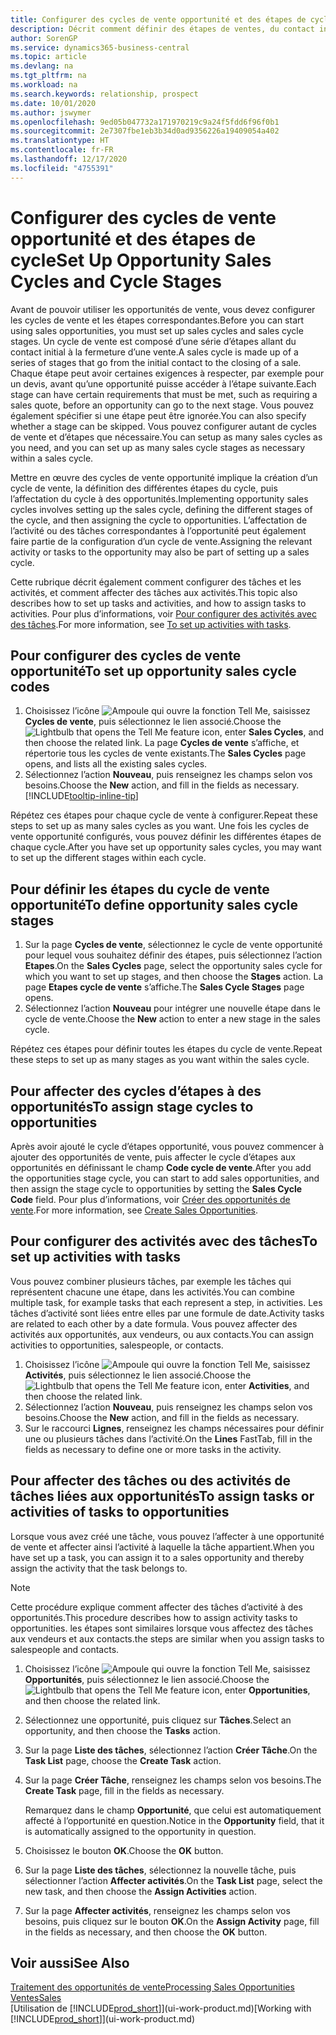 ```yaml
---
title: Configurer des cycles de vente opportunité et des étapes de cycle| Microsoft Docs
description: Décrit comment définir des étapes de ventes, du contact initial à la clôture, créer un cycle de vente et l’affecter aux opportunités dans Business Central.
author: SorenGP
ms.service: dynamics365-business-central
ms.topic: article
ms.devlang: na
ms.tgt_pltfrm: na
ms.workload: na
ms.search.keywords: relationship, prospect
ms.date: 10/01/2020
ms.author: jswymer
ms.openlocfilehash: 9ed05b047732a171970219c9a24f5fdd6f96f0b1
ms.sourcegitcommit: 2e7307fbe1eb3b34d0ad9356226a19409054a402
ms.translationtype: HT
ms.contentlocale: fr-FR
ms.lasthandoff: 12/17/2020
ms.locfileid: "4755391"
---
```

# <a name="set-up-opportunity-sales-cycles-and-cycle-stages"></a><span data-ttu-id="52238-103">Configurer des cycles de vente opportunité et des étapes de cycle</span><span class="sxs-lookup"><span data-stu-id="52238-103">Set Up Opportunity Sales Cycles and Cycle Stages</span></span>
<span data-ttu-id="52238-104">Avant de pouvoir utiliser les opportunités de vente, vous devez configurer les cycles de vente et les étapes correspondantes.</span><span class="sxs-lookup"><span data-stu-id="52238-104">Before you can start using sales opportunities, you must set up sales cycles and sales cycle stages.</span></span> <span data-ttu-id="52238-105">Un cycle de vente est composé d’une série d’étapes allant du contact initial à la fermeture d’une vente.</span><span class="sxs-lookup"><span data-stu-id="52238-105">A sales cycle is made up of a series of stages that go from the initial contact to the closing of a sale.</span></span> <span data-ttu-id="52238-106">Chaque étape peut avoir certaines exigences à respecter, par exemple pour un devis, avant qu’une opportunité puisse accéder à l’étape suivante.</span><span class="sxs-lookup"><span data-stu-id="52238-106">Each stage can have certain requirements that must be met, such as requiring a sales quote, before an opportunity can go to the next stage.</span></span> <span data-ttu-id="52238-107">Vous pouvez également spécifier si une étape peut être ignorée.</span><span class="sxs-lookup"><span data-stu-id="52238-107">You can also specify whether a stage can be skipped.</span></span> <span data-ttu-id="52238-108">Vous pouvez configurer autant de cycles de vente et d’étapes que nécessaire.</span><span class="sxs-lookup"><span data-stu-id="52238-108">You can setup as many sales cycles as you need, and you can set up as many sales cycle stages as necessary within a sales cycle.</span></span>

<span data-ttu-id="52238-109">Mettre en œuvre des cycles de vente opportunité implique la création d’un cycle de vente, la définition des différentes étapes du cycle, puis l’affectation du cycle à des opportunités.</span><span class="sxs-lookup"><span data-stu-id="52238-109">Implementing opportunity sales cycles involves setting up the sales cycle, defining the different stages of the cycle, and then assigning the cycle to opportunities.</span></span> <span data-ttu-id="52238-110">L’affectation de l’activité ou des tâches correspondantes à l’opportunité peut également faire partie de la configuration d’un cycle de vente.</span><span class="sxs-lookup"><span data-stu-id="52238-110">Assigning the relevant activity or tasks to the opportunity may also be part of setting up a sales cycle.</span></span>

<span data-ttu-id="52238-111">Cette rubrique décrit également comment configurer des tâches et les activités, et comment affecter des tâches aux activités.</span><span class="sxs-lookup"><span data-stu-id="52238-111">This topic also describes how to set up tasks and activities, and how to assign tasks to activities.</span></span> <span data-ttu-id="52238-112">Pour plus d’informations, voir [Pour configurer des activités avec des tâches](marketing-how-setup-opportunity-sales-cycles-stages.md#to-set-up-activities-with-tasks).</span><span class="sxs-lookup"><span data-stu-id="52238-112">For more information, see [To set up activities with tasks](marketing-how-setup-opportunity-sales-cycles-stages.md#to-set-up-activities-with-tasks).</span></span>

## <a name="to-set-up-opportunity-sales-cycle-codes"></a><span data-ttu-id="52238-113">Pour configurer des cycles de vente opportunité</span><span class="sxs-lookup"><span data-stu-id="52238-113">To set up opportunity sales cycle codes</span></span>
1. <span data-ttu-id="52238-114">Choisissez l’icône ![Ampoule qui ouvre la fonction Tell Me](media/ui-search/search_small.png "Dites-moi ce que vous voulez faire"), saisissez **Cycles de vente**, puis sélectionnez le lien associé.</span><span class="sxs-lookup"><span data-stu-id="52238-114">Choose the ![Lightbulb that opens the Tell Me feature](media/ui-search/search_small.png "Tell me what you want to do") icon, enter **Sales Cycles**, and then choose the related link.</span></span> <span data-ttu-id="52238-115">La page **Cycles de vente** s’affiche, et répertorie tous les cycles de vente existants.</span><span class="sxs-lookup"><span data-stu-id="52238-115">The **Sales Cycles** page opens, and lists all the existing sales cycles.</span></span>
2. <span data-ttu-id="52238-116">Sélectionnez l’action **Nouveau**, puis renseignez les champs selon vos besoins.</span><span class="sxs-lookup"><span data-stu-id="52238-116">Choose the **New** action, and fill in the fields as necessary.</span></span> [!INCLUDE[tooltip-inline-tip](includes/tooltip-inline-tip_md.md)]

<span data-ttu-id="52238-117">Répétez ces étapes pour chaque cycle de vente à configurer.</span><span class="sxs-lookup"><span data-stu-id="52238-117">Repeat these steps to set up as many sales cycles as you want.</span></span> <span data-ttu-id="52238-118">Une fois les cycles de vente opportunité configurés, vous pouvez définir les différentes étapes de chaque cycle.</span><span class="sxs-lookup"><span data-stu-id="52238-118">After you have set up opportunity sales cycles, you may want to set up the different stages within each cycle.</span></span>

## <a name="to-define-opportunity-sales-cycle-stages"></a><span data-ttu-id="52238-119">Pour définir les étapes du cycle de vente opportunité</span><span class="sxs-lookup"><span data-stu-id="52238-119">To define opportunity sales cycle stages</span></span>
1. <span data-ttu-id="52238-120">Sur la page **Cycles de vente**, sélectionnez le cycle de vente opportunité pour lequel vous souhaitez définir des étapes, puis sélectionnez l’action **Etapes**.</span><span class="sxs-lookup"><span data-stu-id="52238-120">On the **Sales Cycles** page, select the opportunity sales cycle for which you want to set up stages, and then choose the **Stages** action.</span></span> <span data-ttu-id="52238-121">La page **Etapes cycle de vente** s’affiche.</span><span class="sxs-lookup"><span data-stu-id="52238-121">The **Sales Cycle Stages** page opens.</span></span>
2. <span data-ttu-id="52238-122">Sélectionnez l’action **Nouveau** pour intégrer une nouvelle étape dans le cycle de vente.</span><span class="sxs-lookup"><span data-stu-id="52238-122">Choose the **New** action to enter a new stage in the sales cycle.</span></span>

<span data-ttu-id="52238-123">Répétez ces étapes pour définir toutes les étapes du cycle de vente.</span><span class="sxs-lookup"><span data-stu-id="52238-123">Repeat these steps to set up as many stages as you want within the sales cycle.</span></span>

## <a name="to-assign-stage-cycles-to-opportunities"></a><span data-ttu-id="52238-124">Pour affecter des cycles d’étapes à des opportunités</span><span class="sxs-lookup"><span data-stu-id="52238-124">To assign stage cycles to opportunities</span></span>
<span data-ttu-id="52238-125">Après avoir ajouté le cycle d’étapes opportunité, vous pouvez commencer à ajouter des opportunités de vente, puis affecter le cycle d’étapes aux opportunités en définissant le champ **Code cycle de vente**.</span><span class="sxs-lookup"><span data-stu-id="52238-125">After you add the opportunities stage cycle, you can start to add sales opportunities, and then assign the stage cycle to opportunities by setting the **Sales Cycle Code** field.</span></span> <span data-ttu-id="52238-126">Pour plus d’informations, voir [Créer des opportunités de vente](marketing-how-create-opportunities.md).</span><span class="sxs-lookup"><span data-stu-id="52238-126">For more information, see [Create Sales Opportunities](marketing-how-create-opportunities.md).</span></span>

## <a name="to-set-up-activities-with-tasks"></a><span data-ttu-id="52238-127">Pour configurer des activités avec des tâches</span><span class="sxs-lookup"><span data-stu-id="52238-127">To set up activities with tasks</span></span>
<span data-ttu-id="52238-128">Vous pouvez combiner plusieurs tâches, par exemple les tâches qui représentent chacune une étape, dans les activités.</span><span class="sxs-lookup"><span data-stu-id="52238-128">You can combine multiple task, for example tasks that each represent a step, in activities.</span></span> <span data-ttu-id="52238-129">Les tâches d’activité sont liées entre elles par une formule de date.</span><span class="sxs-lookup"><span data-stu-id="52238-129">Activity tasks are related to each other by a date formula.</span></span> <span data-ttu-id="52238-130">Vous pouvez affecter des activités aux opportunités, aux vendeurs, ou aux contacts.</span><span class="sxs-lookup"><span data-stu-id="52238-130">You can assign activities to opportunities, salespeople, or contacts.</span></span>

1. <span data-ttu-id="52238-131">Choisissez l’icône ![Ampoule qui ouvre la fonction Tell Me](media/ui-search/search_small.png "Dites-moi ce que vous voulez faire"), saisissez **Activités**, puis sélectionnez le lien associé.</span><span class="sxs-lookup"><span data-stu-id="52238-131">Choose the ![Lightbulb that opens the Tell Me feature](media/ui-search/search_small.png "Tell me what you want to do") icon, enter **Activities**, and then choose the related link.</span></span>
2. <span data-ttu-id="52238-132">Sélectionnez l’action **Nouveau**, puis renseignez les champs selon vos besoins.</span><span class="sxs-lookup"><span data-stu-id="52238-132">Choose the **New** action, and fill in the fields as necessary.</span></span>
3. <span data-ttu-id="52238-133">Sur le raccourci **Lignes**, renseignez les champs nécessaires pour définir une ou plusieurs tâches dans l’activité.</span><span class="sxs-lookup"><span data-stu-id="52238-133">On the **Lines** FastTab, fill in the fields as necessary to define one or more tasks in the activity.</span></span>

## <a name="to-assign-tasks-or-activities-of-tasks-to-opportunities"></a><span data-ttu-id="52238-134">Pour affecter des tâches ou des activités de tâches liées aux opportunités</span><span class="sxs-lookup"><span data-stu-id="52238-134">To assign tasks or activities of tasks to opportunities</span></span>
<span data-ttu-id="52238-135">Lorsque vous avez créé une tâche, vous pouvez l’affecter à une opportunité de vente et affecter ainsi l’activité à laquelle la tâche appartient.</span><span class="sxs-lookup"><span data-stu-id="52238-135">When you have set up a task, you can assign it to a sales opportunity and thereby assign the activity that the task belongs to.</span></span>

> [!NOTE]  
>   <span data-ttu-id="52238-136">Cette procédure explique comment affecter des tâches d’activité à des opportunités.</span><span class="sxs-lookup"><span data-stu-id="52238-136">This procedure describes how to assign activity tasks to opportunities.</span></span> <span data-ttu-id="52238-137">les étapes sont similaires lorsque vous affectez des tâches aux vendeurs et aux contacts.</span><span class="sxs-lookup"><span data-stu-id="52238-137">the steps are similar when you assign tasks to salespeople and contacts.</span></span>

1. <span data-ttu-id="52238-138">Choisissez l’icône ![Ampoule qui ouvre la fonction Tell Me](media/ui-search/search_small.png "Dites-moi ce que vous voulez faire"), saisissez **Opportunités**, puis sélectionnez le lien associé.</span><span class="sxs-lookup"><span data-stu-id="52238-138">Choose the ![Lightbulb that opens the Tell Me feature](media/ui-search/search_small.png "Tell me what you want to do") icon, enter **Opportunities**, and then choose the related link.</span></span>
2. <span data-ttu-id="52238-139">Sélectionnez une opportunité, puis cliquez sur **Tâches**.</span><span class="sxs-lookup"><span data-stu-id="52238-139">Select an opportunity, and then choose the **Tasks** action.</span></span>
3. <span data-ttu-id="52238-140">Sur la page **Liste des tâches**, sélectionnez l’action **Créer Tâche**.</span><span class="sxs-lookup"><span data-stu-id="52238-140">On the **Task List** page, choose the **Create Task** action.</span></span>
4.  <span data-ttu-id="52238-141">Sur la page **Créer Tâche**, renseignez les champs selon vos besoins.</span><span class="sxs-lookup"><span data-stu-id="52238-141">The **Create Task** page, fill in the fields as necessary.</span></span>

    <span data-ttu-id="52238-142">Remarquez dans le champ **Opportunité**, que celui est automatiquement affecté à l’opportunité en question.</span><span class="sxs-lookup"><span data-stu-id="52238-142">Notice in the **Opportunity** field, that it is automatically assigned to the opportunity in question.</span></span>
5. <span data-ttu-id="52238-143">Choisissez le bouton **OK**.</span><span class="sxs-lookup"><span data-stu-id="52238-143">Choose the **OK** button.</span></span>
6. <span data-ttu-id="52238-144">Sur la page **Liste des tâches**, sélectionnez la nouvelle tâche, puis sélectionner l’action **Affecter activités**.</span><span class="sxs-lookup"><span data-stu-id="52238-144">On the **Task List** page, select the new task, and then choose the **Assign Activities** action.</span></span>
7. <span data-ttu-id="52238-145">Sur la page **Affecter activités**, renseignez les champs selon vos besoins, puis cliquez sur le bouton **OK**.</span><span class="sxs-lookup"><span data-stu-id="52238-145">On the **Assign Activity** page, fill in the fields as necessary, and then choose the **OK** button.</span></span>

## <a name="see-also"></a><span data-ttu-id="52238-146">Voir aussi</span><span class="sxs-lookup"><span data-stu-id="52238-146">See Also</span></span>
[<span data-ttu-id="52238-147">Traitement des opportunités de vente</span><span class="sxs-lookup"><span data-stu-id="52238-147">Processing Sales Opportunities</span></span>](marketing-processing-sales-opportunities.md)  
[<span data-ttu-id="52238-148">Ventes</span><span class="sxs-lookup"><span data-stu-id="52238-148">Sales</span></span>](sales-manage-sales.md)  
<span data-ttu-id="52238-149">[Utilisation de [!INCLUDE[prod_short](includes/prod_short.md)]](ui-work-product.md)</span><span class="sxs-lookup"><span data-stu-id="52238-149">[Working with [!INCLUDE[prod_short](includes/prod_short.md)]](ui-work-product.md)</span></span>

